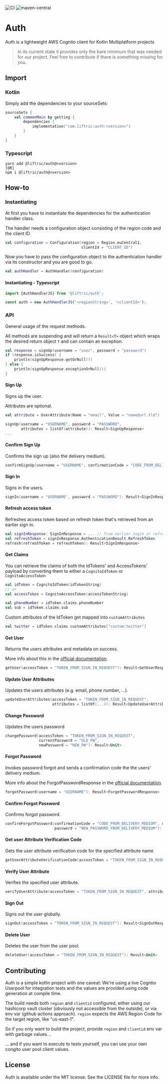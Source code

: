 ![CI](https://github.com/Liftric/auth/workflows/CI/badge.svg) ![maven-central](https://img.shields.io/maven-central/v/com.liftric/auth)

# Auth

Auth is a lightweight AWS Cognito client for Kotlin Multiplatform projects

> In its current state it provides only the bare minimum that was needed for our project. Feel free to contribute if there is something missing for you.

## Import

### Kotlin

Simply add the dependencies to your sourceSets:

```kotlin
sourceSets {
    val commonMain by getting {
        dependencies {
            implementation("com.liftric:auth:<version>")
        }
    }
}
```

### Typescript
```
yarn add @liftric/auth@<version>
[OR]
npm i @liftric/auth@<version>
```

## How-to

### Instantiating

At first you have to instantiate the dependencies for the authentication handler class.

The handler needs a configuration object consisting of the region code and the client ID.

```kotlin
val configuration = Configuration(region = Region.euCentral1,
                                  clientId = "CLIENT_ID") 
```

Now you have to pass the configuration object to the authentication handler via its constructor and you are good to go.

```kotlin
val authHandler = AuthHandler(configuration) 
```

#### Instantiating - Typescript

```typescript
import {AuthHandlerJS} from '@liftric/auth';

const auth = new AuthHandlerJS('<regionString>', '<clientId>');
```

### API

General usage of the request methods.

All methods are suspending and will return a `Result<T>` object which wraps the desired return object `T` and can contain an exception.

```kotlin
val response = signUp(username = "user", password = "password")
if (response.isSuccess) {
    println(signUpResponse.getOrNull())
} else {
    println(signUpResponse.exceptionOrNull())
}
```

#### Sign Up

Signs up the user.

Attributes are optional.

```kotlin
val attribute = UserAttribute(Name = "email", Value = "name@url.tld")

signUp(username = "USERNAME", password = "PASSWORD",
       attributes = listOf(attribute)): Result<SignUpResponse>
...
```

#### Confirm Sign Up

Confirms the sign up (also the delivery medium).

```kotlin
confirmSignUp(username = "USERNAME", confirmationCode = "CODE_FROM_DELIVERY_MEDIUM"): Result<Unit>
```

#### Sign In

Signs in the users.

```kotlin
signIn(username = "USERNAME", password = "PASSWORD"): Result<SignInResponse>
```

#### Refresh access token

Refreshes access token based on refresh token that's retrieved from an earlier sign in.

```kotlin
val signInResponse: SignInResponse = ... // from earlier login or refresh
val refreshToken = signInResponse.AuthenticationResult.RefreshToken
refresh(refreshToken = refreshToken): Result<SignInResponse>
```

#### Get Claims

You can retrieve the claims of both the IdTokens' and AccessTokens' payload by converting them to either a `CognitoIdToken` or `CognitoAccessToken`

```kotlin
val idToken = CognitoIdToken(idTokenString)
// or
val accessToken = CognitoAccessToken(accessTokenString)

val phoneNumber = idToken.claims.phoneNumber
val sub = idToken.claims.sub
```

Custom attributes of the IdToken get mapped into `customAttributes`

```kotlin
val twitter = idToken.claims.customAttributes["custom:twitter"]
```

#### Get User

Returns the users attributes and metadata on success.

More info about this in the [official documentation](https://docs.aws.amazon.com/cognito-user-identity-pools/latest/APIReference/API_GetUser.html).

```kotlin
getUser(accessToken = "TOKEN_FROM_SIGN_IN_REQUEST"): Result<GetUserResponse>
```

#### Update User Attributes

Updates the users attributes (e.g. email, phone number, ...).

```kotlin
updateUserAttributes(accessToken = "TOKEN_FROM_SIGN_IN_REQUEST",
                     attributes = listOf(...)): Result<UpdateUserAttributesResponse>
```

#### Change Password

Updates the users password 

```kotlin
changePassword(accessToken = "TOKEN_FROM_SIGN_IN_REQUEST",
               currentPassword = "OLD_PW",
               newPassword = "NEW_PW"): Result<Unit>
```

#### Forgot Password

Invokes password forgot and sends a confirmation code the the users' delivery medium.

More info about the ForgotPasswordResponse in the [official documentation](https://docs.aws.amazon.com/cognito-user-identity-pools/latest/APIReference/API_CodeDeliveryDetailsType.html).

```kotlin
forgotPassword(username = "USERNAME"): Result<ForgotPasswordResponse>
```

#### Confirm Forgot Password

Confirms forgot password.

```kotlin
confirmForgotPassword(confirmationCode = "CODE_FROM_DELIVERY_MEDIUM", username = "USERNAME", 
                      password = "NEW_PASSWORD_FROM_DELIVERY_MEDIUM"): Result<Unit>
```

#### Get user Attribute Verification Code

Gets the user attribute verification code for the specified attribute name

```kotlin
getUserAttributeVerificationCode(accessToken = "TOKEN_FROM_SIGN_IN_REQUEST", attributeName = "EMAIL", clientMetadata = null): Result<GetAttributeVerificationCodeResponse>
```

#### Verify User Attribute

Verifies the specified user attribute.

```kotlin
verifyUserAttribute(accessToken = "TOKEN_FROM_SIGN_IN_REQUEST", attributeName = "EMAIL", code = "CODE_FROM_DELIVERY_MEDIUM"): Result<Unit>
```

#### Sign Out

Signs out the user globally.

```kotlin
signOut(accessToken = "TOKEN_FROM_SIGN_IN_REQUEST"): Result<SignOutResponse>
```

#### Delete User

Deletes the user from the user pool.

```kotlin
deleteUser(accessToken = "TOKEN_FROM_SIGN_IN_REQUEST"): Result<Unit>
```

## Contributing

Auth is a simple kotlin project with one caveat: We're using a live Cogntio Userpool for integration tests and 
the values are provided using code generation at compile time. 

The build needs both `region` and `clientid` configured, either using our hashicorp vault cluster (obviously not accessible from the outside),
or via env var (github actions approach). `region` expects the AWS Region Code for the target region, like "us-east-1".

So if you only want to build the project, provide `region` and `clientid` env var with garbage values...

... and if you want to execute to tests yourself, you can use your own congito user pool client values.

## License

Auth is available under the MIT license. See the LICENSE file for more info.
